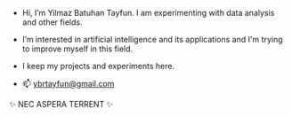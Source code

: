 - Hi, I’m Yilmaz Batuhan Tayfun. I am experimenting with data analysis and other fields.

- I’m interested in artificial intelligence and its applications and I'm trying to improve myself in this field.

- I keep my projects and experiments here.

- 📫 ybrtayfun@gmail.com


 ✨  NEC ASPERA TERRENT ✨    








<!---
YBTayfun/YBTayfun is a ✨ special ✨ repository because its `README.md` (this file) appears on your GitHub profile.
You can click the Preview link to take a look at your changes.
--->
